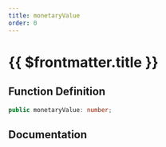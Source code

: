 ```yaml
---
title: monetaryValue
order: 0
---
```


# {{ $frontmatter.title }}

## Function Definition

```ts
public monetaryValue: number;
```

## Documentation

<!--@include: ./parts/monetaryValue.md-->
